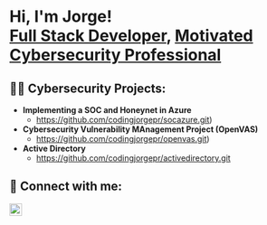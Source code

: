 <h1>Hi, I'm Jorge! <br/><a href="https://github.com/joshmadakor1">Full Stack Developer</a>, <a href="https://www.linkedin.com/in/joshmadakor/"> Motivated Cybersecurity Professional</a> <a href="https://www.youtube.com/c/joshmadakor"></a></h1>

<h2>👨‍💻 Cybersecurity Projects:</h2>

- <b>Implementing a SOC and Honeynet in Azure</b>
  - https://github.com/codingjorgepr/socazure.git)
- <b>Cybersecurity Vulnerability MAnagement Project (OpenVAS)</b>
  - https://github.com/codingjorgepr/openvas.git)</i>
- <b>Active Directory</b>
  - https://github.com/codingjorgepr/activedirectory.git
    
<h2> 🤳 Connect with me:</h2>



[<img align="left" alt="JoshMadakor | LinkedIn" width="22px" src="https://cdn.jsdelivr.net/npm/simple-icons@v3/icons/linkedin.svg" />][linkedin]



[linkedin]: https://www.linkedin.com/in/jorge-ramostech/
